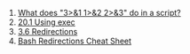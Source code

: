  1. [What does "3>&1 1>&2 2>&3" do in a script?](https://unix.stackexchange.com/questions/42728/what-does-31-12-23-do-in-a-script)
 2. [20.1 Using exec](https://www.tldp.org/LDP/abs/html/x17974.html)
 3. [3.6 Redirections](https://www.gnu.org/software/bash/manual/html_node/Redirections.html)
 4. [Bash Redirections Cheat Sheet](https://catonmat.net/ftp/bash-redirections-cheat-sheet.pdf)
